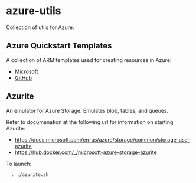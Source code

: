 # azure-utils

Collection of utils for Azure.

## Azure Quickstart Templates

A collection of ARM templates used for creating resources in Azure:

- [Microsoft](https://azure.microsoft.com/en-us/resources/templates/)
- [GitHub](https://github.com/Azure/azure-quickstart-templates)

## Azurite

An emulator for Azure Storage. Emulates blob, tables, and queues.

Refer to documenation at the following url for information on starting Azurite:

- <https://docs.microsoft.com/en-us/azure/storage/common/storage-use-azurite>
- <https://hub.docker.com/_/microsoft-azure-storage-azurite>

To launch:

```bash
  . ./azurite.sh
```
